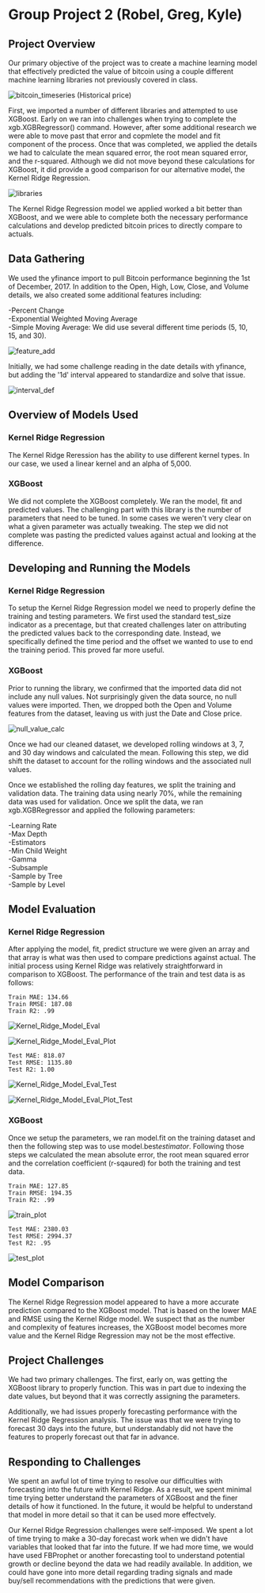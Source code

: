 # Group Project 2 (Robel, Greg, Kyle)

## Project Overview

Our primary objective of the project was to create a machine learning model that effectively predicted the value of bitcoin using a couple different machine learning libraries not previously covered in class. <br>

![bitcoin_timeseries](Images/timeseries_performance.png)
(Historical price)

First, we imported a number of different libraries and attempted to use XGBoost. Early on we ran into challenges when trying to complete the xgb.XGBRegressor() command. However, after some additional research we were able to move past that error and copmlete the model and fit component of the process. Once that was completed, we applied the details we had to calculate the mean squared error, the root mean squared error, and the r-squared. Although we did not move beyond these calculations for XGBoost, it did provide a good comparison for our alternative model, the Kernel Ridge Regression.<br>

![libraries](Images/libraries.png)

The Kernel Ridge Regression model we applied worked a bit better than XGBoost, and we were able to complete both the necessary performance calculations and develop predicted bitcoin prices to directly compare to actuals.<br>

## Data Gathering

We used the yfinance import to pull Bitcoin performance beginning the 1st of December, 2017. In addition to the Open, High, Low, Close, and Volume details, we also created some additional features including:<br>

-Percent Change<br>
-Exponential Weighted Moving Average<br>
-Simple Moving Average: We did use several different time periods (5, 10, 15, and 30).<br>

![feature_add](Images/feature_adds.png)

Initially, we had some challenge reading in the date details with yfinance, but adding the '1d' interval appeared to standardize and solve that issue.<br>

![interval_def](Images/interval_definition.png)

## Overview of Models Used

### Kernel Ridge Regression

The Kernel Ridge Reression has the ability to use different kernel types. In our case, we used a linear kernel and an alpha of 5,000.<br>

### XGBoost

We did not complete the XGBoost completely. We ran the model, fit and predicted values. The challenging part with this library is the number of parameters that need to be tuned. In some cases we weren't very clear on what a given parameter was actually tweaking. The step we did not complete was pasting the predicted values against actual and looking at the difference.

## Developing and Running the Models

### Kernel Ridge Regression

To setup the Kernel Ridge Regression model we need to properly define the training and testing parameters. We first used the standard test_size indicator as a precentage, but that created challenges later on attributing the predicted values back to the corresponding date. Instead, we specifically defined the time period and the offset we wanted to use to end the training period. This proved far more useful.<br>

### XGBoost

Prior to running the library, we confirmed that the imported data did not include any null values. Not surprisingly given the data source, no null values were imported. Then, we dropped both the Open and Volume features from the dataset, leaving us with just the Date and Close price.<br>

![null_value_calc](Images/Missing_Values_Calc.png)

Once we had our cleaned dataset, we developed rolling windows at 3, 7, and 30 day windows and calculated the mean. Following this step, we did shift the dataset to account for the rolling windows and the associated null values.<br>

Once we established the rolling day features, we split the training and validation data. The training data using nearly 70%, while the remaining data was used for validation. Once we split the data, we ran xgb.XGBRegressor and applied the following parameters:<br>

-Learning Rate<br>
-Max Depth<br>
-Estimators<br>
-Min Child Weight<br>
-Gamma<br>
-Subsample<br>
-Sample by Tree<br>
-Sample by Level<br>

## Model Evaluation

### Kernel Ridge Regression

After applying the model, fit, predict structure we were given an array and that array is what was then used to compare predictions against actual. The initial process using Kernel Ridge was relatively straightforward in comparison to XGBoost. The performance of the train and test data is as follows:<br>

    Train MAE: 134.66
    Train RMSE: 187.08
    Train R2: .99

![Kernel_Ridge_Model_Eval](Images/predict_v_actual_train_data.png)

![Kernel_Ridge_Model_Eval_Plot](Images/Train_Data_Plot.png)

    Test MAE: 818.07
    Test RMSE: 1135.80
    Test R2: 1.00

![Kernel_Ridge_Model_Eval_Test](Images/predict_v_actual_test_data.png)

![Kernel_Ridge_Model_Eval_Plot_Test](Images/Test_Data_Plot.png)
<br>

### XGBoost

Once we setup the parameters, we ran model.fit on the training dataset and then the following step was to use model.best*estimator*. Following those steps we calculated the mean absolute error, the root mean squared error and the correlation coefficient (r-sqaured) for both the training and test data.<br>

    Train MAE: 127.85
    Train RMSE: 194.35
    Train R2: .99

![train_plot](Images/XGBoost_prediction.png)

    Test MAE: 2380.03
    Test RMSE: 2994.37
    Test R2: .95

![test_plot](Images/XGBoost_Test.png)
<br>

## Model Comparison

The Kernel Ridge Regression model appeared to have a more accurate prediction compared to the XGBoost model. That is based on the lower MAE and RMSE using the Kernel Ridge model. We suspect that as the number and complexity of features increases, the XGBoost model becomes more value and the Kernel Ridge Regression may not be the most effective.<br>

## Project Challenges

We had two primary challenges. The first, early on, was getting the XGBoost library to properly function. This was in part due to indexing the date values, but beyond that it was correctly assigning the parameters.<br>

Additionally, we had issues properly forecasting performance with the Kernel Ridge Regression analysis. The issue was that we were trying to forecast 30 days into the future, but understandably did not have the features to properly forecast out that far in advance.<br>

## Responding to Challenges

We spent an awful lot of time trying to resolve our difficulties with forecasting into the future with Kernel Ridge. As a result, we spent minimal time trying better understand the parameters of XGBoost and the finer details of how it functioned. In the future, it would be helpful to understand that model in more detail so that it can be used more effectvely.<br>

Our Kernel Ridge Regression challenges were self-imposed. We spent a lot of time trying to make a 30-day forecast work when we didn't have variables that looked that far into the future. If we had more time, we would have used FBProphet or another forecasting tool to understand potential growth or decline beyond the data we had readily available. In addition, we could have gone into more detail regarding trading signals and made buy/sell recommendations with the predictions that were given.
